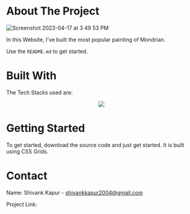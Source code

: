 <!-- ABOUT THE PROJECT -->
# About The Project
![Screenshot 2023-04-17 at 3 49 53 PM](https://user-images.githubusercontent.com/115289871/235346845-30a2f4e1-4638-49ee-a78d-71e45f2fcb0c.png)




In this Website, I've built the most popular painting of Mondrian.

Use the `README.md` to get started.



<!-- BUILT WITH -->
# Built With

The Tech Stacks used are:

<div align="center">
<a href="https://skillicons.dev">
    <img src="https://skillicons.dev/icons?i=html,css" />
</a>
</div>



<!-- GETTING STARTED -->
# Getting Started
To get started, download the source code and just get started. It is built using CSS Grids.

<!-- CONTACT -->
# Contact

Name: Shivank Kapur - shivankkapur2004@gmail.com

Project Link: 

